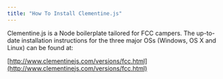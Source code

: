 ```yaml
---
title: "How To Install Clementine.js"
---
```


Clementine.js is a Node boilerplate tailored for FCC campers. The up-to-date installation instructions for the three major OSs (Windows, OS X and Linux) can be found at:

[http://www.clementinejs.com/versions/fcc.html](http://www.clementinejs.com/versions/fcc.html)
